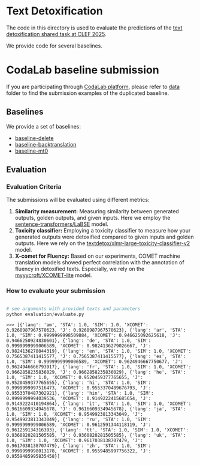 # Text Detoxification

The code in this directory is used to evaluate the predictions of the [text detoxification shared task at CLEF 2025](https://pan.webis.de/clef25/pan25-web/text-detoxification.html).

We provide code for several baselines.

# CodaLab baseline submission

If you are participating through [CodaLab platform](https://codalab.lisn.upsaclay.fr/competitions/22396), please refer to [data](sample_submissions/) folder to find the submission examples of the duplicated baseline.

## Baselines

We provide a set of baselines:

- [baseline-delete](baselines/baseline_delete/)
- [baseline-backtranslation](baselines/baseline_backtranslation/)
- [baseline-mt0](baselines/baseline_mt0/)

## Evaluation

### Evaluation Criteria

The submissions will be evaluated using different metrics:

1. **Similarity measurement:** Measuring similarity between generated outputs, golden outputs, and given inputs. Here we employ the [sentence-transformers/LaBSE](https://huggingface.co/sentence-transformers/LaBSE) model.
2. **Toxicity classifier:** Employing a toxicity classifier to measure how your generated outputs were detoxified compared to given inputs and golden outputs. Here we rely on the [textdetox/xlmr-large-toxicity-classifier-v2](https://huggingface.co/textdetox/xlmr-large-toxicity-classifier-v2) model.
3. **X-comet for Fluency:** Based on our experiments, COMET machine translation models showed perfect correlation with the annotation of fluency in detoxified texts. Especially, we rely on the [myyycroft/XCOMET-lite](https://huggingface.co/myyycroft/XCOMET-lite) model.


### How to evaluate your submission
```python

# see arguments with provided texts and parameters
python evaluation/evaluate.py
```

```
>>> [{'lang': 'am', 'STA': 1.0, 'SIM': 1.0, 'XCOMET': 0.9268987967570623, 'J': 0.9268987967570623}, {'lang': 'ar', 'STA': 1.0, 'SIM': 0.9999999998509884, 'XCOMET': 0.946625092625618, 'J': 0.9466250924830601}, {'lang': 'de', 'STA': 1.0, 'SIM': 0.9999999999006589, 'XCOMET': 0.9824136279026667, 'J': 0.9824136278044319}, {'lang': 'en', 'STA': 1.0, 'SIM': 1.0, 'XCOMET': 0.7565387411415577, 'J': 0.7565387411415577}, {'lang': 'es', 'STA': 1.0, 'SIM': 0.9999999999006589, 'XCOMET': 0.9624946667750677, 'J': 0.9624946666793917}, {'lang': 'fr', 'STA': 1.0, 'SIM': 1.0, 'XCOMET': 0.9662858235836029, 'J': 0.9662858235836029}, {'lang': 'he', 'STA': 1.0, 'SIM': 1.0, 'XCOMET': 0.9520459377765655, 'J': 0.9520459377765655}, {'lang': 'hi', 'STA': 1.0, 'SIM': 0.9999999997516473, 'XCOMET': 0.9553370489676793, 'J': 0.9553370487302921}, {'lang': 'hin', 'STA': 1.0, 'SIM': 0.9999999994039536, 'XCOMET': 0.9149222415685654, 'J': 0.9149222410194864}, {'lang': 'it', 'STA': 1.0, 'SIM': 1.0, 'XCOMET': 0.9616609334945678, 'J': 0.9616609334945678}, {'lang': 'ja', 'STA': 1.0, 'SIM': 1.0, 'XCOMET': 0.9549923813343049, 'J': 0.9549923813343049}, {'lang': 'ru', 'STA': 1.0, 'SIM': 0.9999999999006589, 'XCOMET': 0.9612591344118119, 'J': 0.961259134316393}, {'lang': 'tt', 'STA': 1.0, 'SIM': 1.0, 'XCOMET': 0.9360820281505585, 'J': 0.9360820281505585}, {'lang': 'uk', 'STA': 1.0, 'SIM': 1.0, 'XCOMET': 0.9617038138707479, 'J': 0.9617038138707479}, {'lang': 'zh', 'STA': 1.0, 'SIM': 0.9999999998013178, 'XCOMET': 0.9559485997756322, 'J': 0.9559485995835458}]
```
